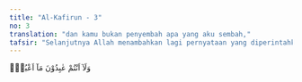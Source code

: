 ```yaml
---
title: "Al-Kafirun - 3"
no: 3
translation: "dan kamu bukan penyembah apa yang aku sembah,"
tafsir: "Selanjutnya Allah menambahkan lagi pernyataan yang diperintahkan untuk disampaikan kepada orang-orang kafir dengan menyatakan bahwa mereka tidak menyembah Tuhan yang didakwahkan Nabi Muhammad, karena sifat-sifat-Nya berlainan dengan sifat-sifat \"Tuhan\" yang mereka sembah dan tidak mungkin dipertemukan antara kedua macam sifat tersebut."
---
```


وَلَآ اَنْتُمْ عٰبِدُوْنَ مَآ اَعْبُدُۚ
